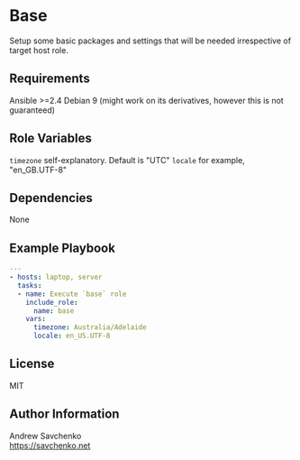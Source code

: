 Base
=========
Setup some basic packages and settings that will be needed irrespective of target host role.

Requirements
------------
Ansible >=2.4
Debian 9 (might work on its derivatives, however this is not guaranteed)

Role Variables
--------------
`timezone` self-explanatory. Default is "UTC"
`locale` for example, "en_GB.UTF-8"

Dependencies
------------
None

Example Playbook
----------------
```yaml
---
- hosts: laptop, server
  tasks:
  - name: Execute `base` role
    include_role:
      name: base
    vars:
      timezone: Australia/Adelaide
      locale: en_US.UTF-8
```

License
-------
MIT

Author Information
------------------
Andrew Savchenko  
https://savchenko.net
